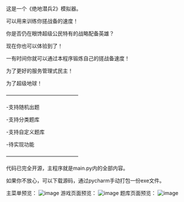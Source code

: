 这是一个《绝地潜兵2》模拟器。

可以用来训练你搓战备的速度！

你是否仍在眼馋超级公民特有的战略配备英雄？

现在你也可以体验到了！

一有时间你就可以通过本程序锻炼自己的搓战备速度！

为了更好的服务管理式民主！

为了超级地球！

——————————————

-支持随机出题

-支持分类题库

-支持自定义题库

-待实现功能

——————————————

代码已完全开源，主程序就是main.py内的全部内容。

如果你不放心，可以下载源码，通过pycharm手动打包一份exe文件。

主菜单预览：
![image](https://github.com/user-attachments/assets/fa270bde-bab4-4c87-a506-bf7bb13bd6dd)
游戏页面预览：
![image](https://github.com/user-attachments/assets/66200a3a-1aa8-4859-a76f-026f6b44ac6a)
题库页面预览：
![image](https://github.com/user-attachments/assets/fae96c9d-dc52-4d56-a911-b25fdae83a27)
